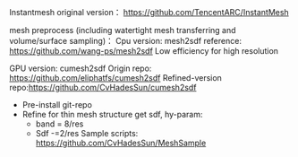 Instantmesh original version：
https://github.com/TencentARC/InstantMesh

mesh preprocess (including watertight mesh transferring and volume/surface sampling)：
Cpu version: mesh2sdf
reference: https://github.com/wang-ps/mesh2sdf
Low efficiency for high resolution 

GPU version: cumesh2sdf
Origin repo: https://github.com/eliphatfs/cumesh2sdf
Refined-version repo:https://github.com/CvHadesSun/cumesh2sdf
- Pre-install git-repo
- Refine for thin mesh structure get sdf, hy-param:
  - band = 8/res
  - Sdf -=2/res
Sample scripts:
https://github.com/CvHadesSun/MeshSample
